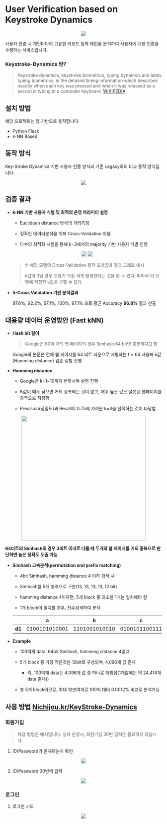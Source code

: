 # User Verification based on Keystroke Dynamics 
<p align="center">
  <a href="http://nichijou.kr:5073/"><img src="https://github.com/Xenia101/KeyStroke-Dynamics/blob/master/img/logo2.png?raw=true"></a>
</p>

사용자 인증 시 개인마다의 고유한 키보드 입력 패턴을 분석하여 사용자에 대한 인증을 수행하는 서비스입니다.

### Keystroke-Dynamics 란?
> Keystroke dynamics, keystroke biometrics, typing dynamics and lately typing biometrics, is the detailed timing information which describes exactly when each key was pressed and when it was released as a person is typing at a computer keyboard.
[WIKIPEDIA](https://en.wikipedia.org/wiki/Keystroke_dynamics)

## 설치 방법
해당 프로젝트는 웹 기반으로 동작합니다.
- Python Flask
- k-NN Based

## 동작 방식

Key-Stroke Dynamics 기반 사용자 인증 방식과 기존 Legacy와의 비교 동작 방식입니다.

<p align="center">
  <img src="https://github.com/Xenia101/Key-Stroke-Dynamics/blob/master/img/frame.png?raw=true">
</p>

## 검증 결과
- **k-NN 기반 사용자 식별 및 최적의 운영 파라미터 설정**

  - Euclidean distance 방식의 거리측정

  - 정확한 데이터분석을 위해 Cross-Validation 이용
  
  - 다수의 최적화 시험을 통해 k=3에서의 majority 기반 사용자 식별 진행

  <p align="center">
    <img src="https://github.com/Xenia101/KeyStroke-Dynamics/blob/master/img/cross-validation.png?raw=true">
    <img src="https://github.com/Xenia101/KeyStroke-Dynamics/blob/master/img/graph.png?raw=true">
  </p>
  
  > ↑ 해당 모델의 Cross-Validation 동작 프레임과 결과 그래프 예시
  >
  > k값이 3일 경우 오류가 가장 적게 발생한다는 것을 알 수 있다. 따라서 이 모델에 적합한 k값을 구할 수 있다.

- **5-Cross Validation 기반 분석결과**

  97.6%, 92.2%, 97.1%, 100%, 97.1% 으로 평균 Accuracy **96.8%** 결과 산출


## 대용량 데이터 운영방안 (Fast kNN)

- <strong>Hash bit 길이</strong>

  > Google은 80억 개의 웹 페이지의 경우 Simhash 64 bit면 충분하다고 함

  Google의 논문은 전체 웹 페이지를 64 비트 지문으로 매핑하는 f = 64 사용해 k값(Hamming distance) 검증 실험 진행

- <strong>Hamming distance</strong>

  - Google은 k=1~10까지 변화시켜 실험 진행
  
  - K값이 매우 낮으면 거의 중복되는 것이 없고, 매우 높은 값은 잘못된 웹페이지를 중복으로 지정함
  
  - Precision(정밀도)과 Recall이 0.75에 가까운 k=3을 선택하는 것이 타당함

<p align="center">
  <img width="400" src="https://github.com/Xenia101/Key-Stroke-Dynamics/blob/master/img/hamming_distance_graph.png?raw=true">
</p>

  **64비트의 Simhash의 경우 3비트 이내로 다를 때 두개의 웹 페이지를 거의 중복으로 판단하면 높은 정확도 도출 가능**

- <strong>Simhash 고속분석(permutation and prefix matching)</strong>

  - 4bit Simhash, hamming distance 4 이하 검색 시
  
  - Simhash를 5개 영역으로 구분(13, 13, 13, 13, 12 bit)
  
  - hamming distance 4이하면, 5개 block 중 최소한 1개는 일치해야 함
  
  - 1개 block이 일치할 경우, 전수검색하여 분석

  |  |  <center>a</center> |  <center>b</center> |  <center>c</center> | <center>d</center> | <center>e</center> |
  |:--------:|:--------:|:--------:|:--------:|:--------:|:--------:|
  |**d1** | <center>0100101010001</center> | <center>1101001010010</center> | <center>0100101100111</center> | <center>0100010101001</center> | <center>010010110010</center> |


- <strong>Example</strong>

  - 100억개 data, 64bit Simhash, hamming distacne 4일때

  - 5개 block 중 가장 작은것은 12bit로 구성되며, 4,096개 값 존재 
    * 즉, 100억개 data는 4,096개 값 중 하나로 매핑됨(1개값에는 약 24,414개 data 존재))
    
  - 총 5개 block이므로, 최대 12만여개로 100억 대비 0.0012% 비교로 분석가능

## 사용 방법 [Nichijou.kr/KeyStroke-Dynamics](http://nichijou.kr:5073/)
### 회원가입 

> 해당 방법은 예시입니다. 실제 운영시, 회원가입 30번 입력은 필요하지 않습니다.

1. ID/Password가 존재하는지 확인

<p align="center">
  <img src="https://github.com/Xenia101/Key-Stroke-Dynamics/blob/master/img/sign%20up/1.PNG?raw=true">
</p>

2. ID/Password 30번씩 입력

<p align="center">
  <img src="https://github.com/Xenia101/Key-Stroke-Dynamics/blob/master/img/sign%20up/2.PNG?raw=true">
</p>

### 로그인

1. 로그인 시도

<p align="center">
  <img src="https://github.com/Xenia101/Key-Stroke-Dynamics/blob/master/img/sign%20in/2.PNG?raw=true">
</p>


